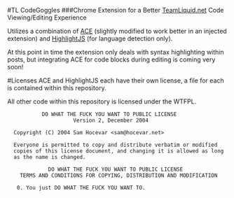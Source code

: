 #TL CodeGoggles
###Chrome Extension for a Better [TeamLiquid.net](http://teamliquid.net) Code Viewing/Editing Experience

Utilizes a combination of [ACE](http://ace.ajax.org/) (slightly modified to work better in an injected extension) and [HighlightJS](http://softwaremaniacs.org/soft/highlight/en/) (for language detection only).

At this point in time the extension only deals with syntax highlighting within posts, but integrating ACE for code blocks during editing is coming very soon!

#Licenses
ACE and HighlightJS each have their own license, a file for each is contained within this repository.

All other code within this repository is licensed under the WTFPL.

               DO WHAT THE FUCK YOU WANT TO PUBLIC LICENSE
                         Version 2, December 2004

      Copyright (C) 2004 Sam Hocevar <sam@hocevar.net>

      Everyone is permitted to copy and distribute verbatim or modified
      copies of this license document, and changing it is allowed as long
      as the name is changed.

                 DO WHAT THE FUCK YOU WANT TO PUBLIC LICENSE
        TERMS AND CONDITIONS FOR COPYING, DISTRIBUTION AND MODIFICATION

       0. You just DO WHAT THE FUCK YOU WANT TO.
